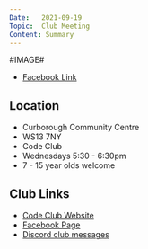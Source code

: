 ```yaml
---
Date:   2021-09-19
Topic:  Club Meeting
Content: Summary
---
```

#IMAGE#



* [Facebook Link](https://www.facebook.com/1481985248595237/posts/1464345117417557/?substory_index=1464345117417557)

## Location

* Curborough Community Centre
* WS13 7NY
* Code Club
* Wednesdays 5:30 - 6:30pm
* 7 - 15 year olds welcome

## Club Links

* [Code Club Website](https://lichfield-code-club.github.io/)
* [Facebook Page](https://www.facebook.com/LichfieldCoders)
* [Discord club messages](https://discord.gg/szz6xGK)
